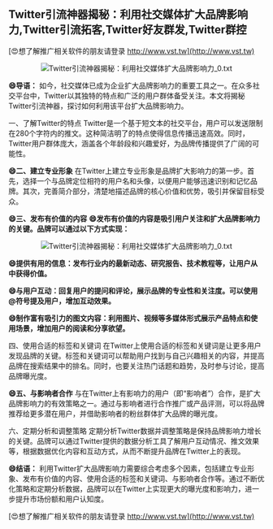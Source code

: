 ## **Twitter引流神器揭秘：利用社交媒体扩大品牌影响力,Twitter引流拓客,Twitter好友群发,Twitter群控**

[😍想了解推广相关软件的朋友请登录 http://www.vst.tw](http://www.vst.tw)

 <center><img src="https://vst.tw/MP4/tuiguang/png/0.png" alt="Twitter引流神器揭秘：利用社交媒体扩大品牌影响力_0.txt"></center>

**😄导语：**
如今，社交媒体已成为企业扩大品牌影响力的重要工具之一。在众多社交平台中，Twitter以其独特的特点和广泛的用户群体备受关注。本文将揭秘Twitter引流神器，探讨如何利用该平台扩大品牌影响力。

一、了解Twitter的特点
Twitter是一个基于短文本的社交平台，用户可以发送限制在280个字符内的推文。这种简洁明了的特点使得信息传播迅速高效。同时，Twitter用户群体庞大，涵盖各个年龄段和兴趣爱好，为品牌传播提供了广阔的可能性。

**😄二、建立专业形象**
在Twitter上建立专业形象是品牌扩大影响力的第一步。首先，选择一个与品牌定位相符的用户名和头像，以便用户能够迅速识别和记忆品牌。其次，完善简介部分，清楚地描述品牌的核心价值和优势，吸引并保留目标受众。

**😄三、发布有价值的内容**
**😄发布有价值的内容是吸引用户关注和扩大品牌影响力的关键。品牌可以通过以下方式实现：**

 <center><img src="https://vst.tw/MP4/tuiguang/png/7.png" alt="Twitter引流神器揭秘：利用社交媒体扩大品牌影响力_0.txt"></center>

**😄提供有用的信息：发布行业内的最新动态、研究报告、技术教程等，让用户从中获得价值。**

**😄与用户互动：回复用户的提问和评论，展示品牌的专业性和关注度。可以使用@符号提及用户，增加互动效果。**

**😄制作富有吸引力的图文内容：利用图片、视频等多媒体形式展示产品特点和使用场景，增加用户的阅读和分享欲望。**

四、使用合适的标签和关键词
在Twitter上使用合适的标签和关键词是让更多用户发现品牌的关键。标签和关键词可以帮助用户找到与自己兴趣相关的内容，并提高品牌在搜索结果中的排名。同时，也要关注热门话题和趋势，及时参与讨论，提高品牌曝光度。

**😄五、与影响者合作**
与在Twitter上有影响力的用户（即“影响者”）合作，是扩大品牌影响力的有效策略之一。通过与影响者进行合作推广或产品评测，可以将品牌推荐给更多潜在用户，并借助影响者的粉丝群体扩大品牌的曝光度。

六、定期分析和调整策略
定期分析Twitter数据并调整策略是保持品牌影响力增长的关键。品牌可以通过Twitter提供的数据分析工具了解用户互动情况、推文效果等，根据数据优化内容和互动方式，从而不断提升品牌在Twitter上的表现。

**😄结语：**
利用Twitter扩大品牌影响力需要综合考虑多个因素，包括建立专业形象、发布有价值的内容、使用合适的标签和关键词、与影响者合作等。通过不断优化策略和定期分析数据，品牌可以在Twitter上实现更大的曝光度和影响力，进一步提升市场份额和用户认知度。

[😍想了解推广相关软件的朋友请登录 http://www.vst.tw](http://www.vst.tw)



